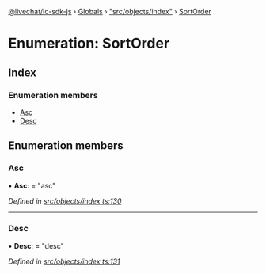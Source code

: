 [@livechat/lc-sdk-js](../README.md) › [Globals](../globals.md) › ["src/objects/index"](../modules/_src_objects_index_.md) › [SortOrder](_src_objects_index_.sortorder.md)

# Enumeration: SortOrder

## Index

### Enumeration members

* [Asc](_src_objects_index_.sortorder.md#asc)
* [Desc](_src_objects_index_.sortorder.md#desc)

## Enumeration members

###  Asc

• **Asc**: = "asc"

*Defined in [src/objects/index.ts:130](https://github.com/livechat/lc-sdk-js/blob/21d7a55/src/objects/index.ts#L130)*

___

###  Desc

• **Desc**: = "desc"

*Defined in [src/objects/index.ts:131](https://github.com/livechat/lc-sdk-js/blob/21d7a55/src/objects/index.ts#L131)*
